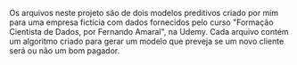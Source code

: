 Os arquivos neste projeto são de dois modelos preditivos criado por mim para uma empresa fictícia com dados fornecidos pelo curso "Formação Cientista de Dados, por Fernando Amaral", na Udemy.
Cada arquivo contém um algoritmo criado para gerar um modelo que preveja se um novo cliente será ou não um bom pagador.
